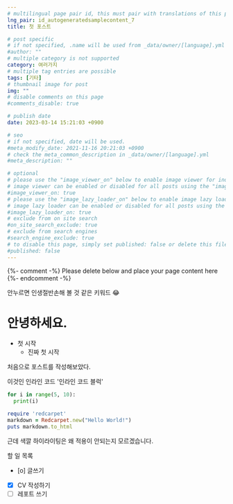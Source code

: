 ```yaml
---
# multilingual page pair id, this must pair with translations of this page. (This name must be unique)
lng_pair: id_autogeneratedsamplecontent_7
title: 첫 포스트

# post specific
# if not specified, .name will be used from _data/owner/[language].yml
#author: ""
# multiple category is not supported
category: 여러가지
# multiple tag entries are possible
tags: [기타]
# thumbnail image for post
img: ""
# disable comments on this page
#comments_disable: true

# publish date
date: 2023-03-14 15:21:03 +0900

# seo
# if not specified, date will be used.
#meta_modify_date: 2021-11-16 20:21:03 +0900
# check the meta_common_description in _data/owner/[language].yml
#meta_description: ""

# optional
# please use the "image_viewer_on" below to enable image viewer for individual pages or posts (_posts/ or [language]/_posts folders).
# image viewer can be enabled or disabled for all posts using the "image_viewer_posts: true" setting in _data/conf/main.yml.
#image_viewer_on: true
# please use the "image_lazy_loader_on" below to enable image lazy loader for individual pages or posts (_posts/ or [language]/_posts folders).
# image lazy loader can be enabled or disabled for all posts using the "image_lazy_loader_posts: true" setting in _data/conf/main.yml.
#image_lazy_loader_on: true
# exclude from on site search
#on_site_search_exclude: true
# exclude from search engines
#search_engine_exclude: true
# to disable this page, simply set published: false or delete this file
#published: false
---
```


{%- comment -%} Please delete below and place your page content here {%- endcomment -%}

<!-- outline-start -->

안누르면 인생절반손해 볼 것 같은 키워드 :joy:

<!-- outline-end -->

# 안녕하세요.
- 첫 시작
  - 진짜 첫 시작

처음으로 포스트를 작성해보았다.

이것인 인라인 코드 '인라인 코드 블럭'

```python
for i in range(5, 10):
  print(i)
```

```ruby
require 'redcarpet'
markdown = Redcarpet.new("Hello World!")
puts markdown.to_html
```

근데 색깔 하이라이팅은 왜 적용이 안되는지 모르겠습니다.

할 일 목록
- [o] 글쓰기
- [x] CV 작성하기
- [ ] 레포트 쓰기